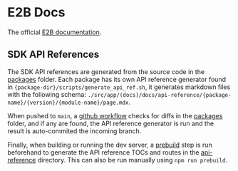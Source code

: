 # E2B Docs

The official [E2B documentation](https://e2b.dev/docs).

## SDK API References

The SDK API references are generated from the source code in the [packages](../../packages) folder.
Each package has its own API reference generator found in `{package-dir}/scripts/generate_api_ref.sh`, it generates markdown files with the following schema: `./src/app/(docs)/docs/api-reference/{package-name}/{version}/{module-name}/page.mdx`.

When pushed to `main`, a [github workflow](../../../.github/workflows/generate_api_ref.yml) checks for diffs in the [packages](../../packages) folder, and if any are found, the API reference generator is run and the result is auto-commited the incoming branch.

Finally, when building or running the dev server, a [prebuild](./prebuild.js) step is run beforehand to generate the API reference TOCs and routes in the [api-reference](./src/app/(docs)/docs/api-reference) directory. This can also be run manually using `npm run prebuild`.

